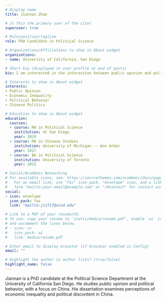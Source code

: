 ```yaml
---
# Display name
title: Jiannan Zhao

# Is this the primary user of the site?
superuser: true

# Role/position/tagline
role: PhD Candidate in Political Science

# Organizations/Affiliations to show in About widget
organizations:
- name: University of California, San Diego

# Short bio (displayed in user profile at end of posts)
bio: I am interested in the interaction between public opinion and politics.

# Interests to show in About widget
interests:
- Public Opinion
- Economic Inequality
- Political Behavior
- Chinese Politics

# Education to show in About widget
education:
  courses:
  - course: MA in Political Science
    institution: UC San Diego
    year: 2019
  - course: MA in Chinese Studies
    institution: University of Michigan -- Ann Arbor
    year: 2017
  - course: BA in Political Science
    institution: University of Toronto
    year: 2015

# Social/Academic Networking
# For available icons, see: https://sourcethemes.com/academic/docs/page-builder/#icons
#   For an email link, use "fas" icon pack, "envelope" icon, and a link in the
#   form "mailto:your-email@example.com" or "/#contact" for contact widget.
social:
- icon: envelope
  icon_pack: fas
  link: "mailto:jiz717@ucsd.edu"

# Link to a PDF of your resume/CV.
# To use: copy your resume to `static/media/resume.pdf`, enable `ai` icons in `params.toml`, 
# and uncomment the lines below.
# - icon: cv
#   icon_pack: ai
#   link: media/resume.pdf

# Enter email to display Gravatar (if Gravatar enabled in Config)
email: ""

# Highlight the author in author lists? (true/false)
highlight_name: false
---
```


Jiannan is a PhD candidate at the Political Science Department at the University of California San Diego. He studies public opinion and political behavior, with a focus on China. His dissertation examines perceptions of economic inequality and political discontent in China. 

